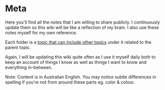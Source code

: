# Meta

Here you'll find all the notes that I am willing to share publicly. I continuously update them so this wiki will be like a reflection of my brain. I also use these notes myself for my own reference.

Each folder is a [topic that can include other topics](https://github.com/ioalex/garden/blob/main/SUMMARY.md) under it related to the parent topic.

Again, I will be updating this wiki quite often as I use it myself daily both to keep an account of things I know as well as things I want to know and everything in-between.

Note: Content is in Australian English. You may notice subtle differences in spelling if you're not from around these parts eg. color & colour.
